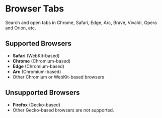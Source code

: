 # Browser Tabs

Search and open tabs in Chrome, Safari, Edge, Arc, Brave, Vivaldi, Opera and Orion, etc.

## Supported Browsers

- **Safari** (WebKit-based)
- **Chrome** (Chromium-based)
- **Edge** (Chromium-based)
- **Arc** (Chromium-based)
- Other Chromium or WebKit-based browsers

## Unsupported Browsers

- **Firefox** (Gecko-based)
- Other Gecko-based browsers are not supported.
